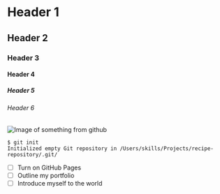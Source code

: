 # Header 1
## Header 2
### Header 3
#### Header 4
##### Header 5
###### Header 6 

![Image of something from github](https://octodex.github.com/images/yaktocat.png)

```
$ git init
Initialized empty Git repository in /Users/skills/Projects/recipe-repository/.git/
```

- [ ] Turn on GitHub Pages
- [ ] Outline my portfolio
- [ ] Introduce myself to the world
